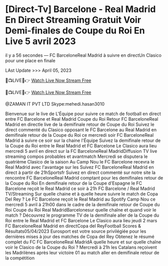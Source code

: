 # [Direct-Tv] Barcelone - Real Madrid En Direct Streaming Gratuit Voir Demi-finales de Coupe du Roi En Live 5 avril 2023


il y a 56 secondes — FC BarceloneReal Madrid à suivre en directUn Clasico pour une place en finale


LAst Update >>> April 05, 2023

🔴📺LIVE📲👉 [Watch Live Now Stream Free](https://fuboliv.xyz/copadelrey/)

🔴📺LIVE📲👉 [Watch Live Now Stream Free](https://fuboliv.xyz/copadelrey/)

@ZAMAN IT PVT LTD Skype:mehedi.hasan3010

Bienvenue sur le live de L'Équipe pour suivre ce match de football en direct entre FC Barcelone et Real Madrid Coupe du Roi Retour FC BarceloneReal Madrid en directle live de la demifinale retour de Coupe du Roi Suivez le direct commenté du Clasico opposant le FC Barcelone au Real Madrid en demifinale retour de la Coupe du Roi ce mercredi soir FC BarceloneReal Madrid à suivre ce soir sur la chaine l'Équipe Suivez la demifinale retour de la Coupe du Roi entre le Real Madrid et FC Barcelone Le Clasico aura lieu mercredi 5 avril en direct sur la FC BarceloneReal MadridDiffusion TV live streaming compos probables et avantmatch Mercredi se disputera le quatrième Clasico de la saison Au Camp Nou le FC Barcelone recevra le Real Madrid avec l'avantage sur les Suivez FC BarceloneReal Madrid en direct à partir de 21hSportsfr Suivez en direct commenté sur notre site la rencontre FC BarceloneReal Madrid comptant pour les demifinales retour de la Coupe du Roi En demifinale retour de la Coupe d'Espagne le FC Barcelone reçoit le Real Madrid ce soir à 21h FC Barcelone / Real Madrid TV/Streaming Sur quelle chaine et à quelle heure suivre le match de Copa Del Rey ? Le FC Barcelone reçoit le Real Madrid au Spotify Camp Nou ce mercredi 5 avril à 21h00 dans le cadre de la demifinale retour de Coupe du Roi Coupe du Roi Real MadridBarcelonesur quelle chaîne et quand voir le match ? Découvrez le programme TV de la demifinale aller de la Coupe du Roi entre le Real Madrid et FC Barcelone Le Clasico aura lieu jeudi 2 mars FC BarceloneReal Madrid en directCopa del ReyFootball Scores & Résultats05/04/2023 Eurosport est votre source privilégiée pour les dernières mises à jour des matches de Copa del Rey Obtenez le résumé complet du FC FC BarceloneReal MadridÀ quelle heure et sur quelle chaîne voir le Clasico de la Coupe du Roi ? Mercredi à 21h les Catalans reçoivent les Madrilènes après leur victoire 01 au match aller en demifinale retour de la compétition
